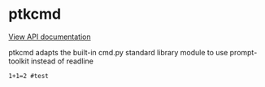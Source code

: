 # ptkcmd

[View API documentation](http://htmlpreview.github.io/?https://github.com/mmiguel6288code/ptkcmd/blob/master/docs/ptkcmd/index.html)

ptkcmd adapts the built-in cmd.py standard library module to use prompt-toolkit instead of readline

```
1+1=2 #test
```
